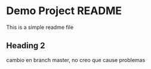 # Demo Project README

This is a simple readme file

## Heading 2

cambio en branch master, no creo que cause problemas